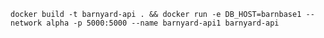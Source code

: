 `docker build -t barnyard-api . && docker run -e DB_HOST=barnbase1 --network alpha -p 5000:5000 --name barnyard-api1 barnyard-api`